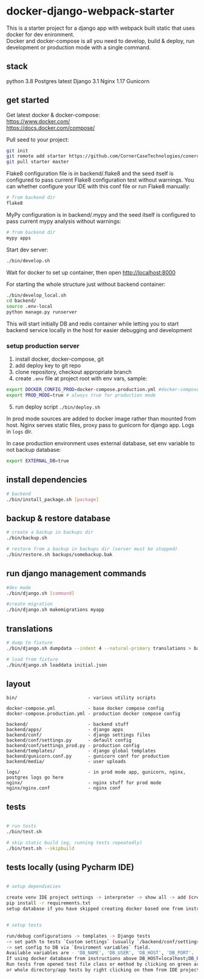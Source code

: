 # docker-django-webpack-starter

This is a starter project for a django app with webpack built static that uses docker for dev enironment.  
Docker and docker-compose is all you need to develop, build & deploy, run development or production mode with a single command.

## stack
python 3.8
Postgres latest
Django 3.1
Nginx 1.17
Gunicorn


## get started

Get latest docker & docker-compose:  
https://www.docker.com/  
https://docs.docker.com/compose/

Pull seed to your project:
```sh
git init
git remote add starter https://github.com/CornerCaseTechnologies/conercase-react-django-starter
git pull starter master
```

Flake8 configuration file is in backend/.flake8 and the seed itself is configured to pass current Flake8 configuration test without warnings. You can whether configure your IDE with this conf file or run Flake8 manually:
```sh
# from backend dir
flake8
```

MyPy configuration is in backend/.mypy and the seed itself is configured to pass current mypy analysis without warnings:
```sh
# from backend dir
mypy apps
```

Start dev server:
```sh
./bin/develop.sh
```
Wait for docker to set up container, then open [http://localhost:8000](http://localhost:8000)

For starting the whole structure just without backend container:
```sh
./bin/develop_local.sh
cd backend/
source .env-local
python manage.py runserver
```
This will start initially DB and redis container while letting you to start backend service locally in the host for easier debugging and development

### setup production server

1. install docker, docker-compose, git
2. add deploy key to git repo
3. clone repository, checkout appropriate branch
4. create `.env` file at project root with env vars, sample:
```sh
export DOCKER_CONFIG_PROD=docker-compose.production.yml #docker-compose file to use
export PROD_MODE=true # always true for production mode
```
5. run deploy script `./bin/deploy.sh`  

In prod mode sources are added to docker image rather than mounted from host. Nginx serves static files, proxy pass to gunicorn for django app. Logs in `logs` dir.

In case production environment uses external database, set env variable to not backup database:
```sh
export EXTERNAL_DB=true
```


## install dependencies
```sh
# backend
./bin/install_package.sh [package]
```

## backup & restore database

```sh
# create a backup in backups dir
./bin/backup.sh

# restore from a backup in backups dir (server must be stopped)
./bin/restore.sh backups/somebackup.bak
```

## run django management commands
```sh
#dev mode
./bin/django.sh [command]

#create migration
./bin/django.sh makemigrations myapp

```

## translations
```sh
# dump to fixture
./bin/django.sh dumpdata --indent 4 --natural-primary translations > backend/apps/translations/fixtures/initial.json

# load from fixture
./bin/django.sh loaddata initial.json
```

## layout

```
bin/                          - various utility scripts

docker-compose.yml            - base docker compose config
docker-compose.production.yml - production docker compose config

backend/                      - backend stuff
backend/apps/                 - django apps
backend/conf/                 - django settings files
backend/conf/settings.py      - default config
backend/conf/settings_prod.py - production config
backend/templates/            - django global templates
backend/gunicorn.conf.py      - gunicorn conf for production
backend/media/                - user uploads

logs/                         - in prod mode app, gunicorn, nginx, postgres logs go here
nginx/                        - nginx stuff for prod mode
nginx/nginx.conf              - nginx conf
```

## tests

```sh

# run tests
./bin/test.sh

# skip static build (eg, running tests repeatedly)
./bin/test.sh --skipbuild
```

## tests locally (using Pycharm IDE)

```sh

# setup dependiecies 

create venv IDE project settings -> interpreter -> show all -> add (create somewhere outside project dir)
pip install -r requirements.txt
setup database if you have skipped creating docker based one from instructions above


# setup tests

run/debug configurations -> templates -> Django tests 
-> set path to tests `Custom settings` (usually `/backend/conf/settings_test.py`) 
-> set config to DB via `Enviroment variables` field. 
Available variables are - 'DB_NAME', 'DB_USER', 'DB_HOST', 'DB_PORT'. 
If using docker database from instructions above DB_HOST=localhost;DB_PORT=9432; should be enough.
Run tests from opened test file class or method by clicking on green arrow on the left 
or whole directory/app tests by right clicking on them from IDE project view -> Run:test
```

